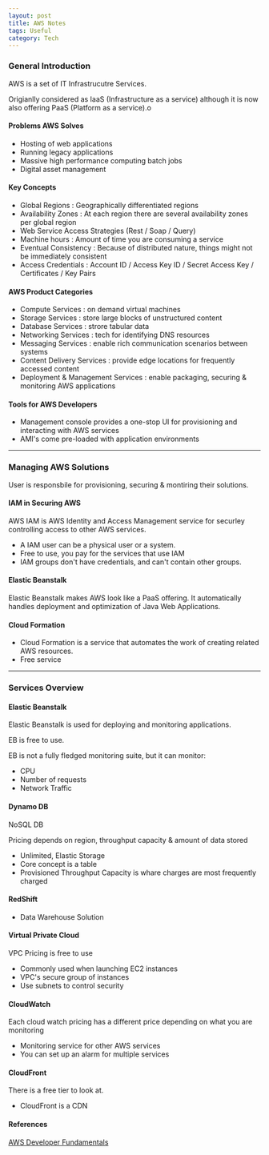 ```yaml
---
layout: post
title: AWS Notes
tags: Useful
category: Tech
---
```

### General Introduction ###

AWS is a set of IT Infrastrucutre Services.

Origianlly considered as IaaS (Infrastructure as a service) although it is now also offering PaaS (Platform as a service).o

#### Problems AWS Solves ####

- Hosting of web applications  
- Running legacy applications  
- Massive high performance computing batch jobs  
- Digital asset management  

#### Key Concepts ####

- Global Regions : Geographically differentiated regions  
- Availability Zones : At each region there are several availability zones per global region  
- Web Service Access Strategies (Rest / Soap / Query)   
- Machine hours : Amount of time you are consuming a service  
- Eventual Consistency : Because of distributed nature, things might not be immediately consistent  
- Access Credentials : Account ID / Access Key ID / Secret Access Key / Certificates / Key Pairs  

#### AWS Product Categories ####

- Compute Services : on demand virtual machines  
- Storage Services : store large blocks of unstructured content  
- Database Services : strore tabular data  
- Networking Services : tech for identifying DNS resources 
- Messaging Services : enable rich communication scenarios between systems  
- Content Delivery Services : provide edge locations for frequently accessed content  
- Deployment & Management Services : enable packaging, securing & monitoring AWS applications  

#### Tools for AWS Developers ####

- Management console provides a one-stop UI for provisioning and interacting with AWS services  
- AMI's come pre-loaded with application environments  

-----------------------------------------------------------------

### Managing AWS Solutions ###

User is responsbile for provisioning, securing & montiring their solutions.  

#### IAM in Securing AWS ####

AWS IAM is AWS Identity and Access Management service for securley controlling access to other AWS services.  

- A IAM user can be a physical user or a system.  
- Free to use, you pay for the services that use IAM  
- IAM groups don't have credentials, and can't contain other groups.  

#### Elastic Beanstalk ####

Elastic Beanstalk makes AWS look like a PaaS offering. It automatically handles deployment and optimization of Java Web Applications.  

#### Cloud Formation ####

- Cloud Formation is a service that automates the work of creating related AWS resources.  
- Free service  

-----------------------------------------------------------------

### Services Overview ###

#### Elastic Beanstalk ####

Elastic Beanstalk is used for deploying and monitoring applications.  

EB is free to use.

EB is not a fully fledged monitoring suite, but it can monitor:
- CPU  
- Number of requests  
- Network Traffic  

#### Dynamo DB ####

NoSQL DB

Pricing depends on region, throughput capacity & amount of data stored  

- Unlimited, Elastic Storage  
- Core concept is a table   
- Provisioned Throughput Capacity is whare charges are most frequently charged  

#### RedShift ####

- Data Warehouse Solution

#### Virtual Private Cloud ####

VPC Pricing is free to use

- Commonly used when launching EC2 instances  
- VPC's secure group of instances  
- Use subnets to control security  

#### CloudWatch ####

Each cloud watch pricing has a different price depending on what you are monitoring  

- Monitoring service for other AWS services  
- You can set up an alarm for multiple services  

#### CloudFront ####

There is a free tier to look at.  

- CloudFront is a CDN  

#### References ####

[AWS Developer Fundamentals](https://app.pluralsight.com/library/courses/aws-course/table-of-contents)  
